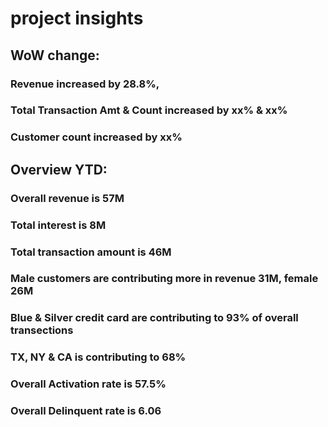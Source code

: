 # project insights 
## WoW change: 
### Revenue increased by 28.8%, 
### Total Transaction Amt & Count increased by xx% & xx%
### Customer count increased by xx%
## Overview YTD:
### Overall revenue is 57M
### Total interest is 8M
### Total transaction amount is 46M
### Male customers are contributing more in revenue 31M, female 26M
### Blue & Silver credit card are contributing to 93% of overall transections
### TX, NY & CA is contributing to 68%
### Overall Activation rate is 57.5%
### Overall Delinquent rate is 6.06
